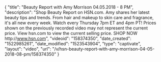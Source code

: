 {
    "title": "Beauty Report with Amy Morrison 04.05.2018 - 8 PM",
    "description": "Shop Beauty Report on HSN.com. Amy shares her latest beauty tips and trends. From hair and makeup to skin care and fragrance, it's all new every week. Watch every Thursday 7pm ET and 4pm PT! Prices shown on the previously recorded video may not represent the current price. View hsn.com to view the current selling price. SHOP NOW http:\/\/www.hsn.com",
    "videoid": "158374350",
    "date_created": "1522985261",
    "date_modified": "1523543904",
    "type": "captivate",
    "layout": "video",
    "url": "\/v\/hsn-beauty-report-with-amy-morrison-04-05-2018-08-pm\/158374350"
}